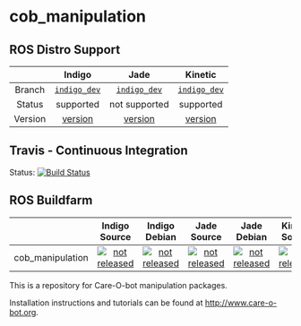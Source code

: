 cob_manipulation
===========

## ROS Distro Support

|         | Indigo | Jade | Kinetic |
|:-------:|:------:|:----:|:-------:|
| Branch  | [`indigo_dev`](https://github.com/ipa320/cob_manipulation/tree/indigo_dev) | [`indigo_dev`](https://github.com/ipa320/cob_manipulation/tree/indigo_dev) | [`indigo_dev`](https://github.com/ipa320/cob_manipulation/tree/indigo_dev) |
| Status  |  supported | not supported |  supported |
| Version | [version](http://repositories.ros.org/status_page/ros_indigo_default.html?q=cob_manipulation) | [version](http://repositories.ros.org/status_page/ros_jade_default.html?q=cob_manipulation) | [version](http://repositories.ros.org/status_page/ros_kinetic_default.html?q=cob_manipulation) |

## Travis - Continuous Integration

Status: [![Build Status](https://travis-ci.org/ipa320/cob_manipulation.svg?branch=indigo_dev)](https://travis-ci.org/ipa320/cob_manipulation)

## ROS Buildfarm

|         | Indigo Source | Indigo Debian | Jade Source | Jade Debian |  Kinetic Source  |  Kinetic Debian |
|:-------:|:-------------------:|:-------------------:|:-------------------:|:-------------------:|:-------------------:|:-------------------:|
| cob_manipulation | [![not released](http://build.ros.org/buildStatus/icon?job=Isrc_uT__cob_manipulation__ubuntu_trusty__source)](http://build.ros.org/view/Isrc_uT/job/Isrc_uT__cob_manipulation__ubuntu_trusty__source/) | [![not released](http://build.ros.org/buildStatus/icon?job=Ibin_uT64__cob_manipulation__ubuntu_trusty_amd64__binary)](http://build.ros.org/view/Ibin_uT64/job/Ibin_uT64__cob_manipulation__ubuntu_trusty_amd64__binary/) | [![not released](http://build.ros.org/buildStatus/icon?job=Jsrc_uT__cob_manipulation__ubuntu_trusty__source)](http://build.ros.org/view/Jsrc_uT/job/Jsrc_uT__cob_manipulation__ubuntu_trusty__source/) | [![not released](http://build.ros.org/buildStatus/icon?job=Jbin_uT64__cob_manipulation__ubuntu_trusty_amd64__binary)](http://build.ros.org/view/Jbin_uT64/job/Jbin_uT64__cob_manipulation__ubuntu_trusty_amd64__binary/) | [![not released](http://build.ros.org/buildStatus/icon?job=Ksrc_uX__cob_manipulation__ubuntu_xenial__source)](http://build.ros.org/view/Ksrc_uX/job/Ksrc_uX__cob_manipulation__ubuntu_xenial__source/) | [![not released](http://build.ros.org/buildStatus/icon?job=Kbin_uX64__cob_manipulation__ubuntu_xenial_amd64__binary)](http://build.ros.org/view/Kbin_uX64/job/Kbin_uX64__cob_manipulation__ubuntu_xenial_amd64__binary/) |


This is a repository for Care-O-bot manipulation packages.

Installation instructions and tutorials can be found at http://www.care-o-bot.org.
